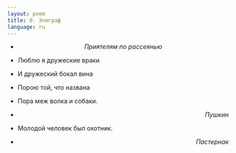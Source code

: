 ```yaml
---
layout: poem
title: 0. Эпиграф
language: ru
---
```


- <p style="text-align:center"><em>Приятелям по рассеянью</em></p>

- Люблю я дружеские враки
- И дружеский бокал вина
- Порою той, что названа
- Пора меж волка и собаки.
- <p style="text-align:right"><em>Пушкин</em></p>
                      
- Молодой человек был охотник.
- <p style="text-align:right"><em>Пастернак</em></p>
